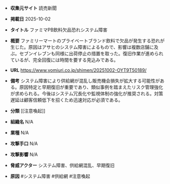- **収集元サイト**
読売新聞

- **掲載日**
2025-10-02

- **タイトル**
ファミマPB飲料欠品恐れシステム障害

- **概要**
ファミリーマートのプライベートブランド飲料で欠品が発生する恐れが生じた。原因はアサヒのシステム障害によるもので、影響は複数店舗に及ぶ。セブンイレブンも同様に出荷停止の措置を取った。復旧作業が進められているが、完全回復には時間を要する見込みである。

- **URL**
https://www.yomiuri.co.jp/shimen/20251002-OYT9T50189/

- **備考**
システム障害により供給網が混乱し販売機会損失が拡大する可能性がある。原因特定と早期復旧が重要であり、類似事例を踏まえたリスク管理強化が求められる。今後はシステム冗長化や監視体制の強化が推奨される。対策遅延は顧客信頼低下を招くため迅速対応が必須である。

- **分類**
[[注意喚起]]

- **組織名**
N/A

- **業種**
N/A

- **攻撃手口**
N/A

- **攻撃影響**
N/A

- **脅威アクター**
システム障害、供給網混乱、早期復旧

- **原因**
#システム障害 #供給網 #注意喚起
